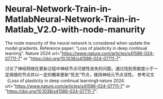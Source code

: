 # Neural-Network-Train-in-MatlabNeural-Network-Train-in-Matlab_V2.0-with-node-manurity

The node manurity of the neural network is considered when update the model gradients. 
Reference paper: "Loss of plasticity in deep continual learning". Nature 2024
url="https://www.nature.com/articles/s41586-024-07711-7" or "https://doi.org/10.1038/s41586-024-07711-7".

讨论了神经网络在更新过程中神经节点可塑性丧失的问题。通过找到贡献度小于一定阈值的节点并以一定的概率更新“死去”节点，维持神经元节点活性。
参考论文《Loss of plasticity in deep continual learning》 nature 2024.
url="https://www.nature.com/articles/s41586-024-07711-7" or "https://doi.org/10.1038/s41586-024-07711-7".
